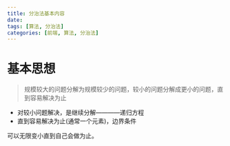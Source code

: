 ```yaml
---
title: 分治法基本内容
date:
tags: [算法, 分治法]
categories: [前端, 算法, 分治法]
---
```


# 基本思想

> 规模较大的问题分解为规模较少的问题，较小的问题分解成更小的问题，直到容易解决为止

- 对较小问题解决，是继续分解————递归方程
- 直到容易解决为止(通常一个元素)，边界条件

可以无限变小直到自己会做为止。
